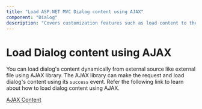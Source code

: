```yaml
---
title: "Load ASP.NET MVC Dialog content using AJAX"
component: "Dialog"
description: "Covers customization features such as load content to the dialog from external sources, built-in alert, and confirmation model dialog."
---
```


# Load Dialog content using AJAX

You can load dialog's content dynamically from external source like external file using AJAX library.
The AJAX library can make the request and load dialog's content using its `success` event.
Refer the following link to learn about how to load dialog content using AJAX.

[AJAX Content](https://ej2.syncfusion.com/aspnetmvc/Dialog/AjaxContent#/material)